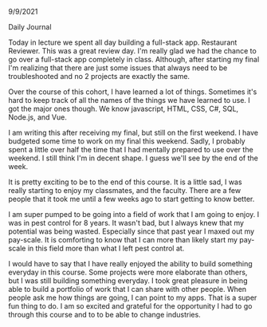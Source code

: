 9/9/2021

Daily Journal

Today in lecture we spent all day building a full-stack app. Restaurant Reviewer. This was a great review day. I'm really glad we had the chance to go over a full-stack app completely in class. Although, after starting my final I'm realizing that there are just some issues that always need to be troubleshooted and no 2 projects are exactly the same. 

Over the course of this cohort, I have learned a lot of things. Sometimes it's hard to keep track of all the names of the things we have learned to use. I got the major ones though. We know javascript, HTML, CSS, C#, SQL, Node.js, and Vue. 

 I am writing this after receiving my final, but still on the first weekend. I have budgeted some time to work on my final this weekend. Sadly, I probably spent a little over half the time that I had mentally prepared to use over the weekend. I still think I'm in decent shape. I guess we'll see by the end of the week. 

 It is pretty exciting to be to the end of this course. It is a little sad, I was really starting to enjoy my classmates, and the faculty. There are a few people that it took me until a few weeks ago to start getting to know better. 

 I am super pumped to be going into a field of work that I am going to enjoy. I was in pest control for 8 years. It wasn't bad, but I always knew that my potential was being wasted. Especially since that past year I maxed out my pay-scale. It is comforting to know that I can more than likely start my pay-scale in this field more than what I left pest control at. 

 I would have to say that I have really enjoyed the ability to build something everyday in this course. Some projects were more elaborate than others, but I was still building something everyday. I took great pleasure in being able to build a portfolio of work that I can share with other people. When people ask me how things are going, I can point to my apps. That is a super fun thing to do. I am so excited and grateful for the opportunity I had to go through this course and to to be able to change industries. 